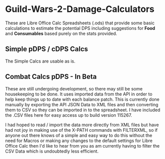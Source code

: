 # Guild-Wars-2-Damage-Calculators
These are Libre Office Calc Spreadsheets (.ods) that provide some basic calculations to estimate the potential DPS including suggestions for **Food** and **Consumables** based purely on the stats provided.

## Simple pDPS / cDPS Calcs

The Simple Calcs are usable as is.


## Combat Calcs pDPS - In Beta

These are still undergoing development, so there may still be some housekeeping to be done. It uses imported data from the API in order to help keep things up to date with each balance patch. This is currently done manually by exporting the API JSON Data to XML files and then converting them to CSV so they can be imported in to the spreadsheet. I have included the .CSV files here for easy access up to build version 115267.

I had hoped to read / import the data more directly from XML files but have had not joy in making use of the X-PATH commands with FILTERXML, so if anyone out there knows of a simple and easy way to do this without the need for Macros or making any changes to the default settings for Libre Office Calc then I'd like to hear from you as am currently having to filter the CSV Data which is undoubtedly less efficient.
